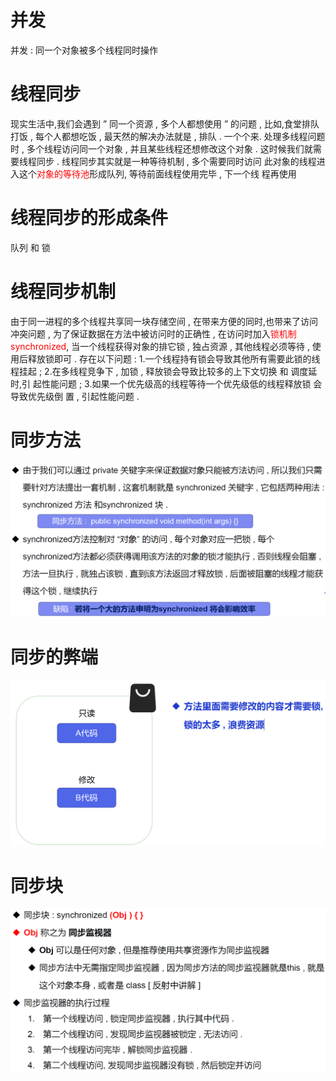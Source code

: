 # 并发
并发 : 同一个对象被多个线程同时操作

# 线程同步
现实生活中,我们会遇到 ” 同一个资源 , 多个人都想使用 ” 的问题 , 比如,食堂排队 打饭 , 每个人都想吃饭 , 最天然的解决办法就是 , 排队 . 一个个来. 处理多线程问题时 , 多个线程访问同一个对象 ,
并且某些线程还想修改这个对象 . 这时候我们就需要线程同步 . 线程同步其实就是一种等待机制 , 多个需要同时访问 此对象的线程进入这个<font color="red">对象的等待池</font>形成队列, 等待前面线程使用完毕 ,
下一个线 程再使用

# 线程同步的形成条件
队列 和 锁


# 线程同步机制

由于同一进程的多个线程共享同一块存储空间 , 在带来方便的同时,也带来了访问 冲突问题 , 为了保证数据在方法中被访问时的正确性 , 在访问时加入<font color="red">锁机制 synchronized</font>,
当一个线程获得对象的排它锁 , 独占资源 , 其他线程必须等待 , 使用后释放锁即可 . 存在以下问题 :
1.一个线程持有锁会导致其他所有需要此锁的线程挂起 ; 2.在多线程竞争下 , 加锁 , 释放锁会导致比较多的上下文切换 和 调度延时,引 起性能问题 ; 3.如果一个优先级高的线程等待一个优先级低的线程释放锁 会导致优先级倒 置 ,
引起性能问题 .

# 同步方法
![](img/同步方法.png)

# 同步的弊端
![](img/同步弊端.png)

# 同步块
![](img/同步块.png)
